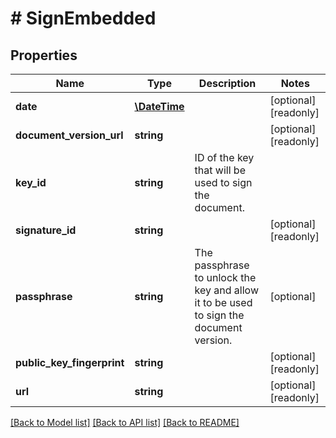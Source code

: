 # # SignEmbedded

## Properties

Name | Type | Description | Notes
------------ | ------------- | ------------- | -------------
**date** | [**\DateTime**](\DateTime.md) |  | [optional] [readonly] 
**document_version_url** | **string** |  | [optional] [readonly] 
**key_id** | **string** | ID of the key that will be used to sign the document. | 
**signature_id** | **string** |  | [optional] [readonly] 
**passphrase** | **string** | The passphrase to unlock the key and allow it to be used to sign the document version. | [optional] 
**public_key_fingerprint** | **string** |  | [optional] [readonly] 
**url** | **string** |  | [optional] [readonly] 

[[Back to Model list]](../../README.md#documentation-for-models) [[Back to API list]](../../README.md#documentation-for-api-endpoints) [[Back to README]](../../README.md)


